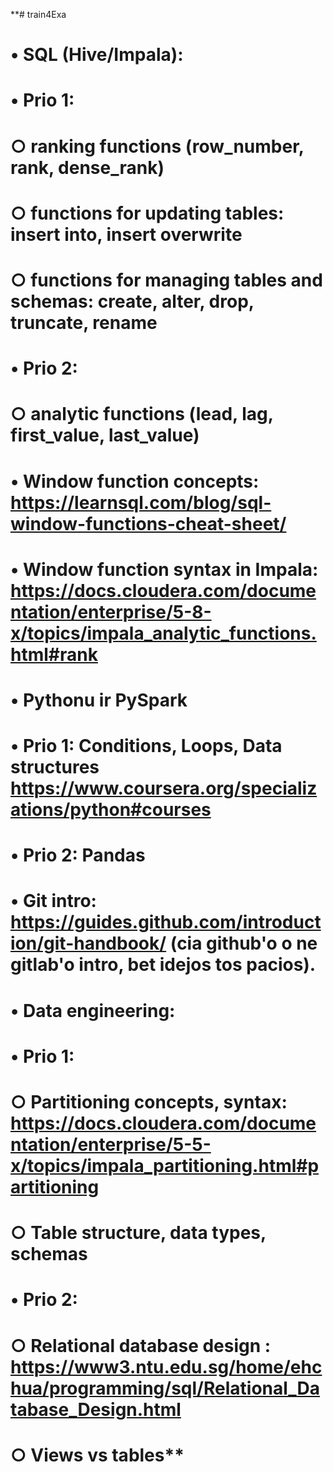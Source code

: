 **# train4Exa

# • SQL (Hive/Impala):
# 	• Prio 1: 
# 		○ ranking functions (row_number, rank, dense_rank)
# 		○ functions for updating tables: insert into,  insert overwrite
# 		○ functions for managing tables and schemas: create, alter, drop, truncate, rename
# 	• Prio 2: 
# 		○ analytic functions (lead, lag, first_value, last_value)
# 	• Window function concepts: https://learnsql.com/blog/sql-window-functions-cheat-sheet/
# 	• Window function syntax in Impala: https://docs.cloudera.com/documentation/enterprise/5-8-x/topics/impala_analytic_functions.html#rank

# • Pythonu ir PySpark
# 	• Prio 1: Conditions, Loops, Data structures  https://www.coursera.org/specializations/python#courses
# 	• Prio 2: Pandas
# • Git intro: https://guides.github.com/introduction/git-handbook/ (cia github'o o ne gitlab'o intro, bet idejos tos pacios).

# • Data engineering:
# 	• Prio 1: 
# 		○ Partitioning concepts, syntax: https://docs.cloudera.com/documentation/enterprise/5-5-x/topics/impala_partitioning.html#partitioning
# 		○ Table structure, data types, schemas
# 	• Prio 2: 
# 		○ Relational database design : https://www3.ntu.edu.sg/home/ehchua/programming/sql/Relational_Database_Design.html
# 		○ Views vs tables**

